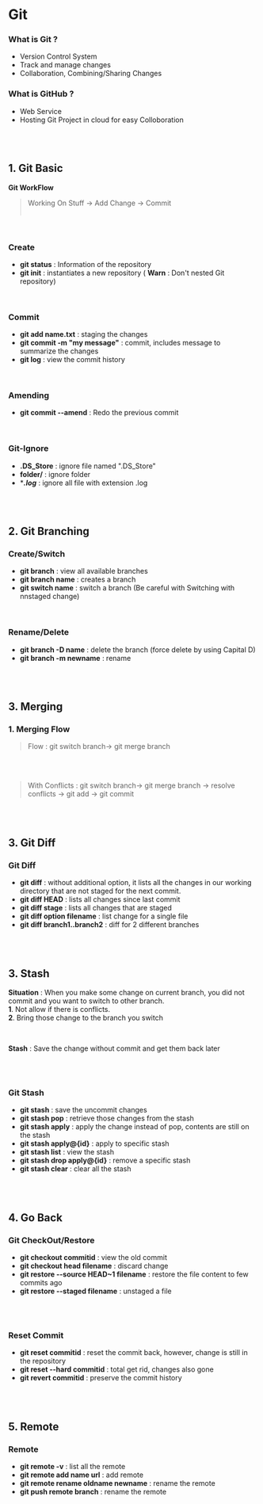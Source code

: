 
# Git
### What is Git ?

 - Version Control System <br/>
 - Track and manage changes <br/>
 - Collaboration, Combining/Sharing Changes<br/>

### What is GitHub ?

 - Web Service<br/>
 - Hosting Git Project in cloud for easy Colloboration<br/>


<br/><br/>
## 1. Git Basic
**Git WorkFlow**
>Working On Stuff -> Add Change -> Commit<br/><br/>

<br/>

### Create 
 - **git status** : Information of the repository<br/>
 - **git init** : instantiates a new repository ( **Warn** : Don't nested Git repository)<br/>
 <br/>

### Commit

 - **git add name.txt** : staging the changes
 - **git commit -m "my message"** : commit, includes message to summarize the changes
 - **git log** : view the commit history
 <br/>

### Amending
 - **git commit --amend** : Redo the previous commit

 <br/>
 
### Git-Ignore

 - **.DS_Store** : ignore file named ".DS_Store"
 - **folder/** : ignore folder
 - ****.log*** : ignore all file with extension .log


<br/><br/>
## 2. Git Branching

### Create/Switch
 - **git branch** : view all available branches
 -   **git branch name** : creates a branch
-   **git switch name** : switch a branch (Be careful with Switching with nnstaged change)

 <br/>

### Rename/Delete

 - **git branch -D name** : delete the branch (force delete by using Capital D)
 - **git branch -m newname** : rename
 
<br/><br/>
## 3. Merging

### 1. Merging Flow

>Flow : 
>git switch branch-> git merge branch

<br/><br/>

>With Conflicts : 
>git switch branch-> git merge branch -> resolve conflicts -> git add -> git commit

<br/><br/>
## 3. Git Diff

### Git Diff
 - **git diff** : without additional option, it lists all the changes in our working directory that are not staged for the next commit. 
 - **git diff HEAD** : lists all changes since last commit
- **git diff stage** : lists all changes that are staged
- **git diff option filename** : list change for a single file
- **git diff branch1..branch2** : diff for 2 different branches



<br/><br/>
## 3. Stash
**Situation** : When you make some change on current branch, you did not commit and you want to switch to other branch. <br/>
**1**. Not allow if there is conflicts. <br/>
**2**. Bring those change to the branch you switch<br/>

<br/>

**Stash** : Save the change without commit and get them back later

<br/><br/>
### Git Stash

 - **git stash** : save the uncommit changes
 - **git stash pop** : retrieve those changes from the stash
 - **git stash apply** : apply the change instead of pop, contents are still on the stash
 - **git stash apply@{id}** : apply to specific stash
- **git stash list** : view the stash
- **git stash drop apply@{id}** : remove a specific stash
- **git stash clear** : clear all the stash



<br/><br/>
## 4. Go Back


### Git CheckOut/Restore
 - **git checkout commitid** : view the old commit
 - **git checkout head filename** : discard change
 - **git restore --source HEAD~1 filename** : restore the file content to few commits ago
 - **git restore --staged filename** : unstaged a file

<br/><br/>
### Reset Commit
 - **git reset commitid** : reset the commit back, however, change is still in the repository
 -  **git reset --hard commitid** : total get rid, changes also gone
 - **git revert commitid** : preserve the commit history



<br/><br/>
## 5. Remote

### Remote

 -  **git remote -v** : list all the remote
  -  **git remote add name url** : add remote
  -  **git remote rename oldname newname** : rename the remote
  -  **git push remote branch** : rename the remote
